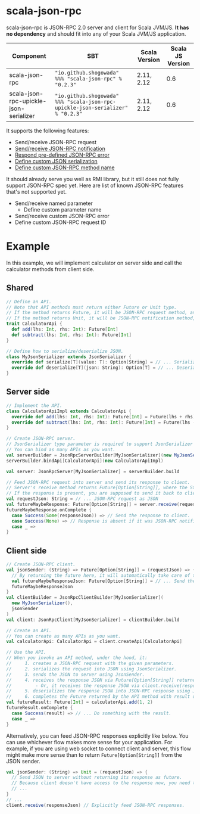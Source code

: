 # scala-json-rpc

scala-json-rpc is JSON-RPC 2.0 server and client for Scala JVM/JS. **It has no dependency** and should fit into any of your Scala JVM/JS application.

|Component|SBT|Scala Version|Scala JS Version|
|---|---|---|---|
|scala-json-rpc|```"io.github.shogowada" %%% "scala-json-rpc" % "0.2.3"```|2.11, 2.12|0.6|
|scala-json-rpc-upickle-json-serializer|```"io.github.shogowada" %%% "scala-json-rpc-upickle-json-serializer" % "0.2.3"```|2.11, 2.12|0.6|

It supports the following features:

- Send/receive JSON-RPC request
- [Send/receive JSON-RPC notification](/examples/notification)
- [Respond pre-defined JSON-RPC error](http://www.jsonrpc.org/specification#error_object)
- [Define custom JSON serialization](/examples/customJsonSerialization)
- [Define custom JSON-RPC method name](/examples/customMethodName)

It should already serve you well as RMI library, but it still does not fully support JSON-RPC spec yet. Here are list of known JSON-RPC features that's not supported yet.

- Send/receive named parameter
    - Define custom parameter name
- Send/receive custom JSON-RPC error
- Define custom JSON-RPC request ID

# Example

In this example, we will implement calculator on server side and call the calculator methods from client side.

## Shared

```scala
// Define an API.
// Note that API methods must return either Future or Unit type.
// If the method returns Future, it will be JSON-RPC request method, and client can receive response.
// If the method returns Unit, it will be JSON-RPC notification method, and client does not receive response.
trait CalculatorApi {
  def add(lhs: Int, rhs: Int): Future[Int]
  def subtract(lhs: Int, rhs: Int): Future[Int]
}

// Define how to serialize/deserialize JSON.
class MyJsonSerializer extends JsonSerializer {
  override def serialize[T](value: T): Option[String] = // ... Serialize model into JSON.
  override def deserialize[T](json: String): Option[T] = // ... Deserialize JSON into model.
}
```

## Server side

```scala
// Implement the API.
class CalculatorApiImpl extends CalculatorApi {
  override def add(lhs: Int, rhs: Int): Future[Int] = Future(lhs + rhs)
  override def subtract(lhs: Int, rhs: Int): Future[Int] = Future(lhs - rhs)
}

// Create JSON-RPC server.
// JsonSerializer type parameter is required to support JsonSerializer who's implementation is macro.
// You can bind as many APIs as you want.
val serverBuilder = JsonRpcServerBuilder[MyJsonSerializer](new MyJsonSerializer())
serverBuilder.bindApi[CalculatorApi](new CalculatorApiImpl)

val server: JsonRpcServer[MyJsonSerializer] = serverBuilder.build

// Feed JSON-RPC request into server and send its response to client.
// Server's receive method returns Future[Option[String]], where the String is JSON-RPC response.
// If the response is present, you are supposed to send it back to client.
val requestJson: String = // ... JSON-RPC request as JSON
val futureMaybeResponse: Future[Option[String]] = server.receive(requestJson)
futureMaybeResponse.onComplete {
  case Success(Some(responseJson)) => // Send the response to client.
  case Success(None) => // Response is absent if it was JSON-RPC notification.
  case _ =>
}
```

## Client side

```scala
// Create JSON-RPC client.
val jsonSender: (String) => Future[Option[String]] = (requestJson) => {
  // By returning the future here, it will automatically take care of the responses for you.
  val futureMaybeResponseJson: Future[Option[String]] = // ... Send the request JSON and receive its response.
  futureMaybeResponseJson
}
val clientBuilder = JsonRpcClientBuilder[MyJsonSerializer](
  new MyJsonSerializer(),
  jsonSender
)
val client: JsonRpcClient[MyJsonSerializer] = clientBuilder.build

// Create an API.
// You can create as many APIs as you want.
val calculatorApi: CalculatorApi = client.createApi[CalculatorApi]

// Use the API.
// When you invoke an API method, under the hood, it:
//     1. creates a JSON-RPC request with the given parameters.
//     2. serializes the request into JSON using JsonSerializer.
//     3. sends the JSON to server using JsonSender.
//     4. receives the response JSON via Future[Option[String]] returned from the JsonSender.
//         - Or, it receives the response JSON via client.receive(responseJson) method.
//     5. deserializes the response JSON into JSON-RPC response using JsonSerializer.
//     6. completes the Future returned by the API method with result of the JSON-RPC response.
val futureResult: Future[Int] = calculatorApi.add(1, 2)
futureResult.onComplete {
  case Success(result) => // ... Do something with the result.
  case _ =>
}
```

Alternatively, you can feed JSON-RPC responses explicitly like below. You can use whichever flow makes more sense for your application. For example, if you are using web socket to connect client and server, this flow might make more sense than to return ```Future[Option[String]]``` from the JSON sender.

```scala
val jsonSender: (String) => Unit = (requestJson) => {
  // Send JSON to server without returning its response as future.
  // Because client doesn't have access to the response now, you need to explicitly feed the response like below.
  // ...
}
// ...
client.receive(responseJson) // Explicitly feed JSON-RPC responses.
```
